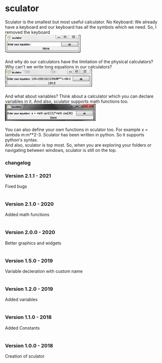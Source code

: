 # sculator

Sculator is the smallest but most useful calculator.
No Keyboard: We already have a keyboard and our keyboard has all the symbols which we need. So, I removed the keyboard<br />
<img src="pics/no_keyboard.jpg" /><br /><br />
And why do our calculators have the limitation of the physical calculators? Why can't we write long equations in our calculators?<br />
<img src="pics/long_equation.jpg"><br /><br />
And what about variables? Think about a calculator which you can declare variables in it. And also, sculator supports math functions too.<br />
<img src="pics/variable.jpg" /><br /><br />
You can also define your own functions in sculator too. For example x = lambda m:m**2-3. Sculator has been written in python. So it supports python's syntax.<br />
And also, sculator is top most. So, when you are exploring your folders or navigating between windows, sculator is still on the top.

<h3>changelog</h3>
<h3>Version 2.1.1 - 2021</h3>
Fixed bugs<br /><br />

<h3>Version 2.1.0 - 2020</h3>
Added math functions<br /><br />

<h3>Version 2.0.0 - 2020</h3>
Better graphics and widgets<br /><br />

<h3>Version 1.5.0 - 2019</h3>
Variable decleration with custom name<br /><br />

<h3>Version 1.2.0 - 2019</h3>
Added variables<br /><br />

<h3>Version 1.1.0 - 2018</h3>
Added Constants<br /><br />

<h3>Version 1.0.0 - 2018</h3>
Creation of sculator<br /><br />
